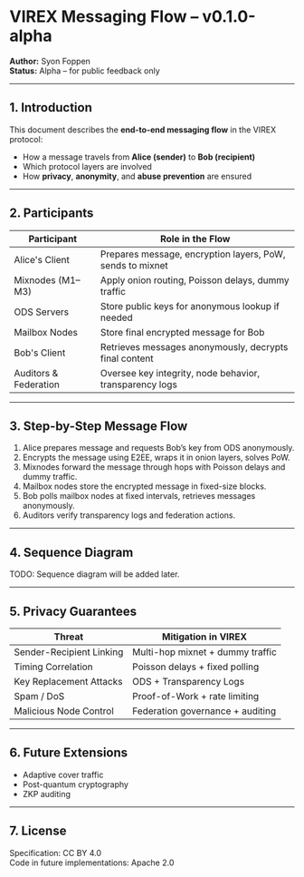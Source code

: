 
# VIREX Messaging Flow – v0.1.0-alpha

**Author:** Syon Foppen  
**Status:** Alpha – for public feedback only  

---

## 1. Introduction  

This document describes the **end-to-end messaging flow** in the VIREX protocol:  
- How a message travels from **Alice (sender)** to **Bob (recipient)**  
- Which protocol layers are involved  
- How **privacy**, **anonymity**, and **abuse prevention** are ensured  

---

## 2. Participants  

| Participant         | Role in the Flow                                        |
|---------------------|---------------------------------------------------------|
| Alice's Client       | Prepares message, encryption layers, PoW, sends to mixnet |
| Mixnodes (M1–M3)     | Apply onion routing, Poisson delays, dummy traffic       |
| ODS Servers          | Store public keys for anonymous lookup if needed        |
| Mailbox Nodes        | Store final encrypted message for Bob                   |
| Bob's Client         | Retrieves messages anonymously, decrypts final content  |
| Auditors & Federation| Oversee key integrity, node behavior, transparency logs |

---

## 3. Step-by-Step Message Flow  

1. Alice prepares message and requests Bob’s key from ODS anonymously.  
2. Encrypts the message using E2EE, wraps it in onion layers, solves PoW.  
3. Mixnodes forward the message through hops with Poisson delays and dummy traffic.  
4. Mailbox nodes store the encrypted message in fixed-size blocks.  
5. Bob polls mailbox nodes at fixed intervals, retrieves messages anonymously.  
6. Auditors verify transparency logs and federation actions.  

---

## 4. Sequence Diagram  

TODO: Sequence diagram will be added later.  

---

## 5. Privacy Guarantees  

| Threat                 | Mitigation in VIREX                  |
|------------------------|---------------------------------------|
| Sender-Recipient Linking | Multi-hop mixnet + dummy traffic      |
| Timing Correlation      | Poisson delays + fixed polling        |
| Key Replacement Attacks | ODS + Transparency Logs               |
| Spam / DoS              | Proof-of-Work + rate limiting         |
| Malicious Node Control  | Federation governance + auditing      |

---

## 6. Future Extensions  

- Adaptive cover traffic  
- Post-quantum cryptography  
- ZKP auditing  

---

## 7. License

Specification: CC BY 4.0  
Code in future implementations: Apache 2.0
